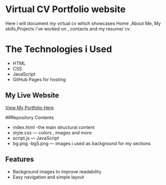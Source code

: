 # Virtual CV Portfolio website
Here i will document my virtual cv which showcases Home ,About Me, My skills,Projects i've worked on , contacts and my resume/ cv.

# The Technologies i Used
- HTML
- CSS
- JavaScript
- GitHub Pages for hosting

## My Live Website
[View My Portfolio Here](https://nathi666.github.io/yibanathi-portfolio/)

##Repository Contents
- index.html -the main structural content
- style.css — colors , images and more
- script.js — JavaScript 
- bg.png -bg5.png — images i used as background for my sections

## Features
- Background images to improve readability
- Easy navigation and simple layout

